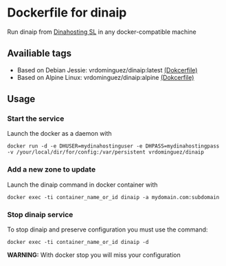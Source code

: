 # Dockerfile for dinaip

Run dinaip from [Dinahosting SL](https://www.dinahosting.com) in any docker-compatible machine

## Availiable tags

+ Based on Debian Jessie: vrdominguez/dinaip:latest [(Dokcerfile)](https://github.com/vrdominguez/dinaip-docker/blob/master/Dockerfile)
+ Based on Alpine Linux:  vrdominguez/dinaip:alpine [(Dokcerfile)](https://github.com/vrdominguez/dinaip-docker/blob/alpine/Dockerfile)

## Usage

### Start the service 

Launch the docker as a daemon with

```
docker run -d -e DHUSER=mydinahostinguser -e DHPASS=mydinahostingpass -v /your/local/dir/for/config:/var/persistent vrdominguez/dinaip
```

### Add a new zone to update

Launch the dinaip command in docker container with
```
docker exec -ti container_name_or_id dinaip -a mydomain.com:subdomain
```

### Stop dinaip service

To stop dinaip and preserve configuration you must use the command:

```
docker exec -ti container_name_or_id dinaip -d
```

**WARNING:** With docker stop you will miss your configuration
